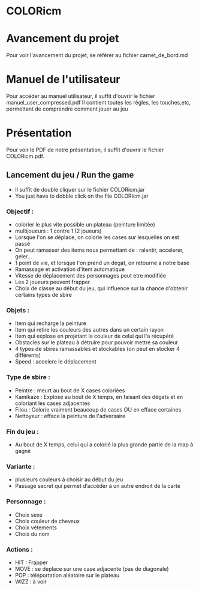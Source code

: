 # COLORicm

# Avancement du projet 
Pour voir l'avancement du projet, se référer au fichier carnet_de_bord.md

# Manuel de l'utilisateur 

Pour accéder au manuel utilisateur, il suffit d'ouvrir le fichier manuel_user_compressed.pdf
Il contient toutes les règles, les touches,etc, permettant de comprendre comment jouer au jeu

# Présentation 

Pour voir le PDF de notre présentation, il suffit d'ouvrir le fichier COLORicm.pdf.


## Lancement du jeu / Run the game

* Il suffit de double cliquer sur le fichier COLORicm.jar
* You just have to dobble click on the file COLORIcm.jar

### Objectif :
* colorier le plus vite possible un plateau (peinture limitée)
* multijoueurs : 1 contre 1 (2 joueurs)
* Lorsque l'on se déplace, on colorie les cases sur lesquelles on est passé
* On peut ramasser des items nous permettant de : ralentir, accelerer, geler...
* 1 point de vie, et lorsque l'on prend un dégat, on retourne a notre base
* Ramassage et activation d'item automatique
* Vitesse de déplacement des personnages peut etre modifiée
* Les 2 joueurs peuvent frapper
* Choix de classe au début du jeu, qui influence sur la chance d'obtenir certains types de sbire


###  Objets :
* Item qui recharge la peinture
* Item qui retire les couleurs des autres dans un certain rayon
* Item qui explose en projetant la couleur de celui qui l'a récupéré
* Obstacles sur le plateau à détruire pour pouvoir mettre sa couleur
* 4 types de sbires ramassables et stockables (on peut en stocker 4 différents)
* Speed : accelere le déplacement

###  Type de sbire :
* Peintre : meurt au bout de X cases coloriées
* Kamikaze : Explose au bout de X temps, en faisant des dégats et en coloriant les cases adjacentes
* Filou : Colorie vraiment beaucoup de cases OU en efface certaines
* Nettoyeur : efface la peinture de l'adversaire

### Fin du jeu : 
* Au bout de X temps, celui qui a colorié la plus grande partie de la map à gagné

### Variante :
* plusieurs couleurs à choisir au début du jeu
* Passage secret qui permet d’accéder à un autre endroit de la carte

### Personnage :
* Choix sexe
* Choix couleur de cheveux
* Choix vêtements
* Choix du nom

###  Actions :
* HIT : Frapper
* MOVE : se deplace sur une case adjacente (pas de diagonale)
* POP : téléportation aléatoire sur le plateau
* WIZZ : à voir
